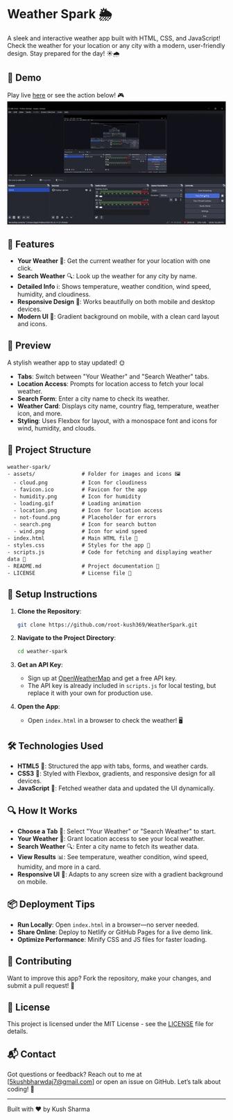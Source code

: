 # Weather Spark 🌦️

A sleek and interactive weather app built with HTML, CSS, and JavaScript! Check the weather for your location or any city with a modern, user-friendly design. Stay prepared for the day! ☀️🌧️

## 🎥 Demo

Play live [here](https://weatherspark.netlify.app) or see the action below! 🎮  
![Weather Spark Demo](weath.gif)

## 🌟 Features

- **Your Weather** 📍: Get the current weather for your location with one click.
- **Search Weather** 🔍: Look up the weather for any city by name.
- **Detailed Info** ℹ️: Shows temperature, weather condition, wind speed, humidity, and cloudiness.
- **Responsive Design** 📱: Works beautifully on both mobile and desktop devices.
- **Modern UI** 🎨: Gradient background on mobile, with a clean card layout and icons.

## 📖 Preview

A stylish weather app to stay updated! 🌞

- **Tabs**: Switch between "Your Weather" and "Search Weather" tabs.
- **Location Access**: Prompts for location access to fetch your local weather.
- **Search Form**: Enter a city name to check its weather.
- **Weather Card**: Displays city name, country flag, temperature, weather icon, and more.
- **Styling**: Uses Flexbox for layout, with a monospace font and icons for wind, humidity, and clouds.

## 📂 Project Structure

```
weather-spark/
- assets/               # Folder for images and icons 🖼️
  - cloud.png           # Icon for cloudiness
  - favicon.ico         # Favicon for the app
  - humidity.png        # Icon for humidity
  - loading.gif         # Loading animation
  - location.png        # Icon for location access
  - not-found.png       # Placeholder for errors
  - search.png          # Icon for search button
  - wind.png            # Icon for wind speed
- index.html            # Main HTML file 📄
- styles.css            # Styles for the app 🎨
- scripts.js            # Code for fetching and displaying weather data 🔧
- README.md             # Project documentation 📖
- LICENSE               # License file 📜
```

## 🚀 Setup Instructions

1. **Clone the Repository**:

   ```bash
   git clone https://github.com/root-kush369/WeatherSpark.git
   ```
2. **Navigate to the Project Directory**:

   ```bash
   cd weather-spark
   ```
3. **Get an API Key**:
   - Sign up at [OpenWeatherMap](https://openweathermap.org/) and get a free API key.
   - The API key is already included in `scripts.js` for local testing, but replace it with your own for production use.

4. **Open the App**:
   - Open `index.html` in a browser to check the weather! 🖥️

## 🛠️ Technologies Used

- **HTML5** 📄: Structured the app with tabs, forms, and weather cards.
- **CSS3** 🎨: Styled with Flexbox, gradients, and responsive design for all devices.
- **JavaScript** 🔧: Fetched weather data and updated the UI dynamically.

## 🔍 How It Works

- **Choose a Tab** 🌟: Select "Your Weather" or "Search Weather" to start.
- **Your Weather** 📍: Grant location access to see your local weather.
- **Search Weather** 🔍: Enter a city name to fetch its weather data.
- **View Results** 📊: See temperature, weather condition, wind speed, humidity, and more in a card.
- **Responsive UI** 📱: Adapts to any screen size with a gradient background on mobile.

## 📦 Deployment Tips

- **Run Locally**: Open `index.html` in a browser—no server needed.
- **Share Online**: Deploy to Netlify or GitHub Pages for a live demo link.
- **Optimize Performance**: Minify CSS and JS files for faster loading.

## 🤝 Contributing

Want to improve this app? Fork the repository, make your changes, and submit a pull request! 🌟

## 📜 License

This project is licensed under the MIT License - see the [LICENSE](LICENSE) file for details.

## 📬 Contact

Got questions or feedback? Reach out to me at [5kushbharwdaj7@gmail.com] or open an issue on GitHub. Let’s talk about coding! 💬

---

Built with ❤️ by Kush Sharma
